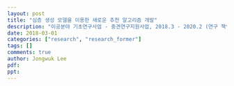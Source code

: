 ```yaml
---
layout: post
title: "심층 생성 모델을 이용한 새로운 추천 알고리즘 개발"
description: "이공분야 기초연구사업 - 중견연구지원사업, 2018.3 - 2020.2 (연구 책임자)"
date: 2018-03-01
categories: ["research", "research_former"]
tags: []
comments: true
author: Jongwuk Lee
pdf:
ppt:
---
```

